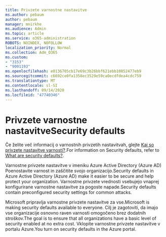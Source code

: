 ```yaml
---
title: Privzete varnostne nastavitve
ms.author: pebaum
author: pebaum
manager: mnirkhe
ms.audience: Admin
ms.topic: article
ms.service: o365-administration
ROBOTS: NOINDEX, NOFOLLOW
localization_priority: Normal
ms.collection: Adm_O365
ms.custom:
- "3153"
- "9001193"
ms.openlocfilehash: e0136705cb17e69c3b26bbf621ebb10852477eb9
ms.sourcegitcommit: c6692ce0fa1358ec3529e59ca0ecdfdea4cdc759
ms.translationtype: MT
ms.contentlocale: sl-SI
ms.lasthandoff: 09/14/2020
ms.locfileid: "47740346"
---
```

# <a name="security-defaults"></a><span data-ttu-id="83e9f-102">Privzete varnostne nastavitve</span><span class="sxs-lookup"><span data-stu-id="83e9f-102">Security defaults</span></span>

<span data-ttu-id="83e9f-103">Če želite več informacij o varnostnih privzetih nastavitvah, glejte [Kaj so privzete nastavitve varnosti?](https://docs.microsoft.com/azure/active-directory/conditional-access/concept-conditional-access-security-defaults).</span><span class="sxs-lookup"><span data-stu-id="83e9f-103">For information on Security defaults, refer to [What are security defaults?](https://docs.microsoft.com/azure/active-directory/conditional-access/concept-conditional-access-security-defaults).</span></span>

<span data-ttu-id="83e9f-104">Varnostne privzete nastavitve v imeniku Azure Active Directory (Azure AD) Poenostavite varnost in zaščitite svojo organizacijo.</span><span class="sxs-lookup"><span data-stu-id="83e9f-104">Security defaults in Azure Active Directory (Azure AD) make it easier to be secure and help protect your organization.</span></span> <span data-ttu-id="83e9f-105">Varnostne privzete vrednosti vsebujejo vnaprej konfigurirane varnostne nastavitve za pogoste napade.</span><span class="sxs-lookup"><span data-stu-id="83e9f-105">Security defaults contain preconfigured security settings for common attacks.</span></span>

<span data-ttu-id="83e9f-106">Microsoft pripravlja varnostne privzete nastavitve za vse.</span><span class="sxs-lookup"><span data-stu-id="83e9f-106">Microsoft is making security defaults available to everyone.</span></span> <span data-ttu-id="83e9f-107">Cilj je zagotoviti, da imajo vse organizacije osnovno raven varnosti omogočeno brez dodatnih stroškov.</span><span class="sxs-lookup"><span data-stu-id="83e9f-107">The goal is to ensure that all organizations have a basic level of security enabled at no extra cost.</span></span> <span data-ttu-id="83e9f-108">Vklopite varnostne privzete nastavitve v portalu Azure.</span><span class="sxs-lookup"><span data-stu-id="83e9f-108">You turn on security defaults in the Azure portal.</span></span>
